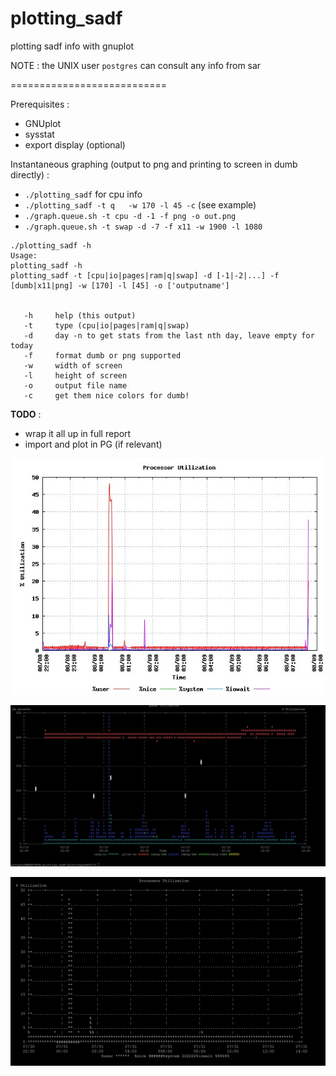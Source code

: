 # plotting_sadf
plotting sadf info with gnuplot 

NOTE : the UNIX user `postgres` can consult any info from sar

===========================

Prerequisites : 
* GNUplot 
* sysstat 
* export display (optional)

Instantaneous graphing (output to png and printing to screen in dumb directly) :
 * `./plotting_sadf` for cpu info
 * `./plotting_sadf -t q   -w 170 -l 45 -c` (see example)
 * `./graph.queue.sh -t cpu -d -1 -f png -o out.png`
 * `./graph.queue.sh -t swap -d -7 -f x11 -w 1900 -l 1080`

~~~
./plotting_sadf -h
Usage:
plotting_sadf -h
plotting_sadf -t [cpu|io|pages|ram|q|swap] -d [-1|-2|...] -f [dumb|x11|png] -w [170] -l [45] -o ['outputname']


   -h     help (this output)
   -t     type (cpu|io|pages|ram|q|swap)
   -d     day -n to get stats from the last nth day, leave empty for today
   -f     format dumb or png supported
   -w     width of screen
   -l     height of screen
   -o     output file name
   -c     get them nice colors for dumb!
~~~



 


**TODO** :
 * wrap it all up in full report
 * import and plot in PG (if relevant)
 
 ![Example of cpu graph in png](https://github.com/emerichunter/plotting_sadf/blob/master/sar.cpu.png)
 
 ![Example of queue with colors ](https://github.com/emerichunter/plotting_sadf/blob/plottingsadfv2/plotting_sadf.PNG)
 
 ![Example of cpu graph in dumb terminal](https://github.com/emerichunter/plotting_sadf/blob/master/sar_cpu_dumb.PNG)

